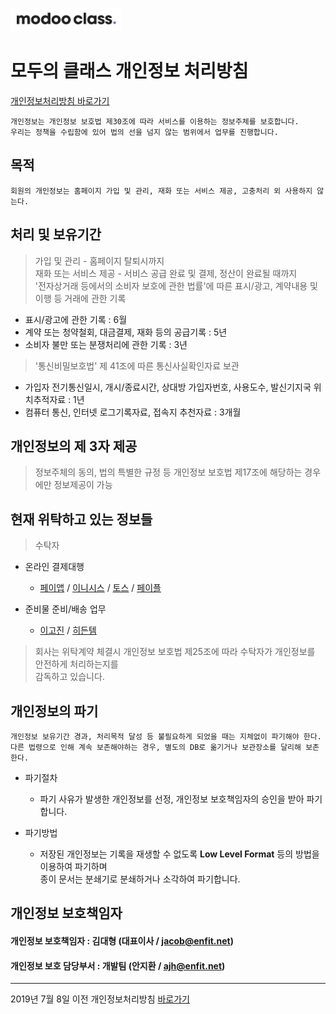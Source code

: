 

![](../assets/image/logo1024.png)


# 모두의 클래스 개인정보 처리방침

[개인정보처리방침 바로가기](https://docs.google.com/document/d/14VP-ixyuNuEQzdNFFxQl4kqNlzVIz7D87dAgRz2a44A/edit "바로가기")

```개인정보는 개인정보 보호법 제30조에 따라 서비스를 이용하는 정보주체를 보호합니다.```  
```우리는 정책을 수립함에 있어 법의 선을 넘지 않는 범위에서 업무를 진행합니다.```

## 목적
```회원의 개인정보는 홈페이지 가입 및 관리, 재화 또는 서비스 제공, 고충처리 외 사용하지 않는다.```

## 처리 및 보유기간
> 가입 및 관리 - 홈페이지 탈퇴시까지  
> 재화 또는 서비스 제공 - 서비스 공급 완료 및 결제, 정산이 완료될 때까지  
> '전자상거래 등에서의 소비자 보호에 관한 법률'에 따른 표시/광고, 계약내용 및 이행 등 거래에 관한 기록  
- 표시/광고에 관한 기록 : 6월  
- 계약 또는 청약철회, 대금결제, 재화 등의 공급기록 : 5년  
- 소비자 불만 또는 분쟁처리에 관한 기록 : 3년  

> '통신비밀보호법' 제 41조에 따른 통신사실확인자료 보관  
- 가입자 전기통신일시, 개시/종료시간, 상대방 가입자번호, 사용도수, 발신기지국 위치추적자료 : 1년  
- 컴퓨터 통신, 인터넷 로그기록자료, 접속지 추천자료 : 3개월

## 개인정보의 제 3자 제공  
> 정보주체의 동의, 법의 특별한 규정 등 개인정보 보호법 제17조에 해당하는 경우에만 정보제공이 가능  

## 현재 위탁하고 있는 정보들  
> 수탁자  
- 온라인 결제대행  
  - [페이앱](http://payapp.kr/index.html "바로가기") / [이니시스](https://iniweb.inicis.com/security/login.do "바로가기") / [토스](https://merchant.pay.toss.im/login "바로가기") / [페이플](https://merchant.pay.toss.im/login)  

- 준비물 준비/배송 업무  
  - [이고진](https://smartstore.naver.com/egojin?n_media=27758&n_query=%EC%9D%B4%EA%B3%A0%EC%A7%84&n_rank=1&n_ad_group=grp-a001-01-000000009809863&n_ad=nad-a001-01-000000054489599&n_keyword_id=nkw-a001-01-000001821777002&n_keyword=%EC%9D%B4%EA%B3%A0%EC%A7%84&n_campaign_type=1&NaPm=ct%3Djygvm3eg%7Cci%3D0z400033Z3rrq2Ijyvjd%7Ctr%3Dsa%7Chk%3D2c86cf46832ba8550c8786d664394958a2f55f83) / [히든템](https://hiddentem.com/?NaPm=ct%3Djygvmmt1%7Cci%3Dcheckout%7Ctr%3Dds%7Ctrx%3D%7Chk%3D3b45c66190867c795124c1e702b9ed87c863bc01)  

> 회사는 위탁계약 체결시 개인정보 보호법 제25조에 따라 수탁자가 개인정보를 안전하게 처리하는지를  
  감독하고 있습니다.

## 개인정보의 파기  
```개인정보 보유기간 경과, 처리목적 달성 등 불필요하게 되었을 때는 지체없이 파기해야 한다.```  
```다른 법령으로 인해 계속 보존해야하는 경우, 별도의 DB로 옮기거나 보관장소를 달리해 보존한다.```

- 파기절차
  - 파기 사유가 발생한 개인정보를 선정, 개인정보 보호책임자의 승인을 받아 파기합니다.
  
- 파기방법
  - 저장된 개인정보는 기록을 재생할 수 없도록 **Low Level Format** 등의 방법을 이용하여 파기하며  
    종이 문서는 분쇄기로 분쇄하거나 소각하여 파기합니다.  

## 개인정보 보호책임자  
#### 개인정보 보호책임자 : 김대형 (대표이사 / jacob@enfit.net)
#### 개인정보 보호 담당부서 : 개발팀 (안지환 / ajh@enfit.net)  
----------------

2019년 7월 8일 이전 개인정보처리방침
[바로가기](https://www.modooclass.net/app/customer/private "바로가기")  


